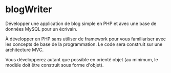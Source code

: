 # blogWriter

Développer une application de blog simple en PHP et avec une base de données MySQL pour un écrivain.

À développer en PHP sans utiliser de framework pour vous familiariser avec les concepts de base de la programmation. Le code sera construit sur une architecture MVC.

Vous développerez autant que possible en orienté objet (au minimum, le modèle doit être construit sous forme d'objet).

